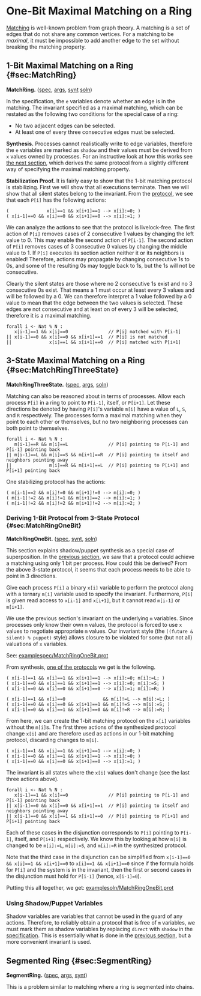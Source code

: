 
# One-Bit Maximal Matching on a Ring

[Matching](http://en.wikipedia.org/wiki/Matching_(graph_theory)) is well-known problem from graph theory.
A matching is a set of edges that do not share any common vertices.
For a matching to be *maximal*, it must be impossible to add another edge to the set without breaking the matching property.

## 1-Bit Maximal Matching on a Ring {#sec:MatchRing}

**MatchRing.**
([spec](../examplespec/MatchRing.prot),
 [args](../examplesett/MatchRing.args),
 [synt](../examplesynt/MatchRing.prot)
 [soln](../examplesoln/MatchRingOneBit.prot))

In the specification, the `e` variables denote whether an edge is in the matching.
The invariant specified as a maximal matching, which can be restated as the following two conditions for the special case of a ring:

* No two adjacent edges can be selected.
* At least one of every three consecutive edges must be selected.

**Synthesis.**
Processes cannot realistically write to edge variables, therefore the `e` variables are marked as `shadow` and their values must be derived from `x` values owned by processes.
For an instructive look at how this works see [the next section](#sec:MatchRingOneBit), which derives the same protocol from a slightly different way of specifying the maximal matching property.

**Stabilization Proof.**
It is fairly easy to show that the 1-bit matching protocol is stabilizing.
First we will show that all executions terminate.
Then we will show that all silent states belong to the invariant.
From the [protocol](../examplesoln/MatchRingOneBit.prot), we see that each `P[i]` has the following actions:
```
(              x[i]==1 && x[i+1]==1 --> x[i]:=0; )
( x[i-1]==0 && x[i]==0 && x[i+1]==0 --> x[i]:=1; )
```

We can analyze the actions to see that the protocol is livelock-free.
The first action of `P[i]` removes cases of 2 consecutive 1 values by changing the left value to 0.
This may enable the second action of `P[i-1]`.
The second action of `P[i]` removes cases of 3 consecutive 0 values by changing the middle value to 1.
If `P[i]` executes its section action neither it or its neighbors is enabled!
Therefore, actions may propagate by changing consecutive 1s to 0s, and some of the resulting 0s may toggle back to 1s, but the 1s will not be consecutive.

Clearly the silent states are those where no 2 consecutive 1s exist and no 3 consecutive 0s exist.
That means a 1 must occur at least every 3 values and will be followed by a 0.
We can therefore interpret a 1 value followed by a 0 value to mean that the edge between the two values is selected.
These edges are not consecutive and at least on of every 3 will be selected, therefore it is a maximal matching.
```
forall i <- Nat % N :
   x[i-1]==1 && x[i]==0               // P[i] matched with P[i-1]
|| x[i-1]==0 && x[i]==0 && x[i+1]==1  // P[i] is not matched
||              x[i]==1 && x[i+1]==0  // P[i] matched with P[i+1]
```

## 3-State Maximal Matching on a Ring {#sec:MatchRingThreeState}

**MatchRingThreeState.**
([spec](../examplespec/MatchRingThreeState.prot),
 [args](../examplesett/MatchRingThreeState.args),
 [soln](../examplesoln/MatchRingThreeState.prot))

Matching can also be reasoned about in terms of processes.
Allow each process `P[i]` in a ring to point to `P[i-1]`, itself, or `P[i+1]`.
Let these directions be denoted by having `P[i]`'s variable `m[i]` have a value of `L`, `S`, and `R` respectively.
The processes form a maximal matching when they point to each other or themselves, but no two neighboring processes can both point to themselves.
```
forall i <- Nat % N :
   m[i-1]==R && m[i]==L               // P[i] pointing to P[i-1] and P[i-1] pointing back
|| m[i-1]==L && m[i]==S && m[i+1]==R  // P[i] pointing to itself and neighbors pointing away
||              m[i]==R && m[i+1]==L  // P[i] pointing to P[i+1] and P[i+1] pointing back
```

One stabilizing protocol has the actions:
```
( m[i-1]==2 && m[i]!=0 && m[i+1]!=0 --> m[i]:=0; )
( m[i-1]!=2 && m[i]!=1 && m[i+1]==2 --> m[i]:=1; )
( m[i-1]!=2 && m[i]!=2 && m[i+1]!=2 --> m[i]:=2; )
```

### Deriving 1-Bit Protocol from 3-State Protocol {#sec:MatchRingOneBit}

**MatchRingOneBit.**
([spec](../examplespec/MatchRingOneBit.prot),
 [synt](../examplesynt/MatchRingOneBit.prot),
 [soln](../examplesoln/MatchRingOneBit.prot))

This section explains shadow/puppet synthesis as a special case of superposition.
In the [previous section](#sec:MatchRing), we saw that a protocol could achieve a matching using only 1 bit per process.
How could this be derived?
From the above 3-state protocol, it seems that each process needs to be able to point in 3 directions.

Give each process `P[i]` a binary `x[i]` variable to perform the protocol along with a ternary `m[i]` variable used to specify the invariant.
Furthermore, `P[i]` is given read access to `x[i-1]` and `x[i+1]`, but it cannot read `m[i-1]` or `m[i+1]`.

We use the previous section's invariant on the underlying `m` variables.
Since processes only know their own `m` values, the protocol is forced to use `x` values to negotiate appropriate `m` values.
Our invariant style (the `((future & silent) % puppet)` style) allows closure to be violated for some (but not all) valuations of `x` variables.

See: [examplespec/MatchRingOneBit.prot](../examplespec/MatchRingOneBit.prot)

From synthesis, [one of the protocols](../examplesynt/MatchRingOneBit.prot) we get is the following.
```
( x[i-1]==1 && x[i]==1 && x[i+1]==1 --> x[i]:=0; m[i]:=L; )
( x[i-1]==0 && x[i]==1 && x[i+1]==1 --> x[i]:=0; m[i]:=S; )
( x[i-1]==0 && x[i]==0 && x[i+1]==0 --> x[i]:=1; m[i]:=R; )

( x[i-1]==1 && x[i]==0              && m[i]!=L --> m[i]:=L; )
( x[i-1]==0 && x[i]==0 && x[i+1]==1 && m[i]!=S --> m[i]:=S; )
( x[i-1]==0 && x[i]==1 && x[i+1]==0 && m[i]!=R --> m[i]:=R; )
```

From here, we can create the 1-bit matching protocol on the `x[i]` variables without the `m[i]`s.
The first three actions of the synthesized protocol change `x[i]` and are therefore used as actions in our 1-bit matching protocol, discarding changes to `m[i]`.
```
( x[i-1]==1 && x[i]==1 && x[i+1]==1 --> x[i]:=0; )
( x[i-1]==0 && x[i]==1 && x[i+1]==1 --> x[i]:=0; )
( x[i-1]==0 && x[i]==0 && x[i+1]==0 --> x[i]:=1; )
```

The invariant is all states where the `x[i]` values don't change (see the last three actions above).
```
forall i <- Nat % N :
   x[i-1]==1 && x[i]==0               // P[i] pointing to P[i-1] and P[i-1] pointing back
|| x[i-1]==0 && x[i]==0 && x[i+1]==1  // P[i] pointing to itself and neighbors pointing away
|| x[i-1]==0 && x[i]==1 && x[i+1]==0  // P[i] pointing to P[i+1] and P[i+1] pointing back
```
Each of these cases in the disjunction corresponds to `P[i]` pointing to `P[i-1]`, itself, and `P[i+1]` respectively.
We know this by looking at how `m[i]` is changed to be `m[i]:=L`, `m[i]:=S`, and `m[i]:=R` in the synthesized protocol.

Note that the third case in the disjunction can be simplified from `x[i-1]==0 && x[i]==1 && x[i+1]==0` to `x[i]==1 && x[i+1]==0` since if the formula holds for `P[i]` and the system is in the invariant, then the first or second cases in the disjunction must hold for `P[i-1]` (hence, `x[i-1]=0`).

Putting this all together, we get: [examplesoln/MatchRingOneBit.prot](../examplesoln/MatchRingOneBit.prot)

### Using Shadow/Puppet Variables

Shadow variables are variables that cannot be used in the guard of any actions.
Therefore, to reliably obtain a protocol that is free of `m` variables, we must mark them as shadow variables by replacing `direct` with `shadow` in the [specification](../examplespec/MatchRingOneBit.prot).
This is essentially what is done in the [previous section](#sec:MatchRing), but a more convenient invariant is used.

## Segmented Ring {#sec:SegmentRing}

**SegmentRing.**
([spec](../examplespec/SegmentRing.prot),
 [args](../examplesett/SegmentRing.args),
 [synt](../examplesynt/SegmentRing.prot))

This is a problem similar to matching where a ring is segmented into chains.
